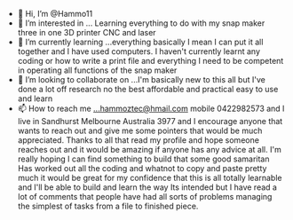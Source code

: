 - 👋 Hi, I’m @Hammo11
- 👀 I’m interested in ... Learning everything to do with my snap maker three in one 3D printer CNC and laser 
- 🌱 I’m currently learning ...everything basically I mean I can put it all together and I have used computers. I haven't currently learnt any coding or how to write a print file and everything I need to be competent in operating all functions of the snap maker
- 💞️ I’m looking to collaborate on ...I'm basically new to this all but I've done a lot off research no the best affordable and practical easy to use and learn 
- 📫 How to reach me ...hammoztec@hmail.com mobile 0422982573 and I live in Sandhurst Melbourne Australia 3977 and I encourage anyone that wants to reach out and give me some pointers that would be much appreciated. Thanks to all that read my profile and hope someone reaches out and it would be amazing if anyone has any advice at all. I'm really hoping I can find something to build that some good samaritan Has worked out all the coding and whatnot to copy and paste pretty much it would be great for my confidence that this is all totally learnable and I'll be able to build and learn the way Its intended but I have read a lot of comments that people have had all sorts of problems managing the simplest of tasks from a file to finished piece.   

<!---
Hammo11/Hammo11 is a ✨ special ✨ repository because its `README.md` (this file) appears on your GitHub profile.
You can click the Preview link to take a look at your changes.
--->
